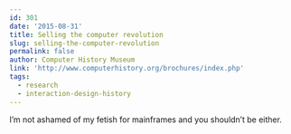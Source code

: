 ```yaml
---
id: 301
date: '2015-08-31'
title: Selling the computer revolution
slug: selling-the-computer-revolution
permalink: false
author: Computer History Museum
link: 'http://www.computerhistory.org/brochures/index.php'
tags:
  - research
  - interaction-design-history
---
```

I’m not ashamed of my fetish for mainframes and you shouldn’t be either.
